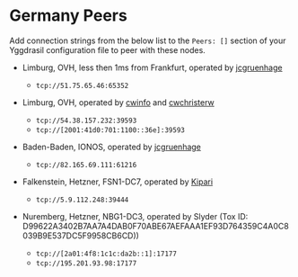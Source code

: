# Germany Peers

Add connection strings from the below list to the `Peers: []` section of your
Yggdrasil configuration file to peer with these nodes.

* Limburg, OVH, less then 1ms from Frankfurt, operated by [jcgruenhage](https://jcg.re/)  
  * `tcp://51.75.65.46:65352`

* Limburg, OVH, operated by [cwinfo](https://cwinfo.net) and [cwchristerw](https://christerwaren.fi)
  * `tcp://54.38.157.232:39593`
  * `tcp://[2001:41d0:701:1100::36e]:39593`

* Baden-Baden, IONOS, operated by [jcgruenhage](https://jcg.re/)  
  * `tcp://82.165.69.111:61216`

* Falkenstein, Hetzner, FSN1-DC7, operated by [Kipari](https://christoffer.space)
  * `tcp://5.9.112.248:39444`

* Nuremberg, Hetzner, NBG1-DC3, operated by Slyder (Tox ID: D99622A3402B7AA7A4DAB0F70ABE67AEFAAA1EF93D764359C4A0C8039B9E537DC5F9958CB6CD))
  * `tcp://[2a01:4f8:1c1c:da2b::1]:17177`
  * `tcp://195.201.93.98:17177`
